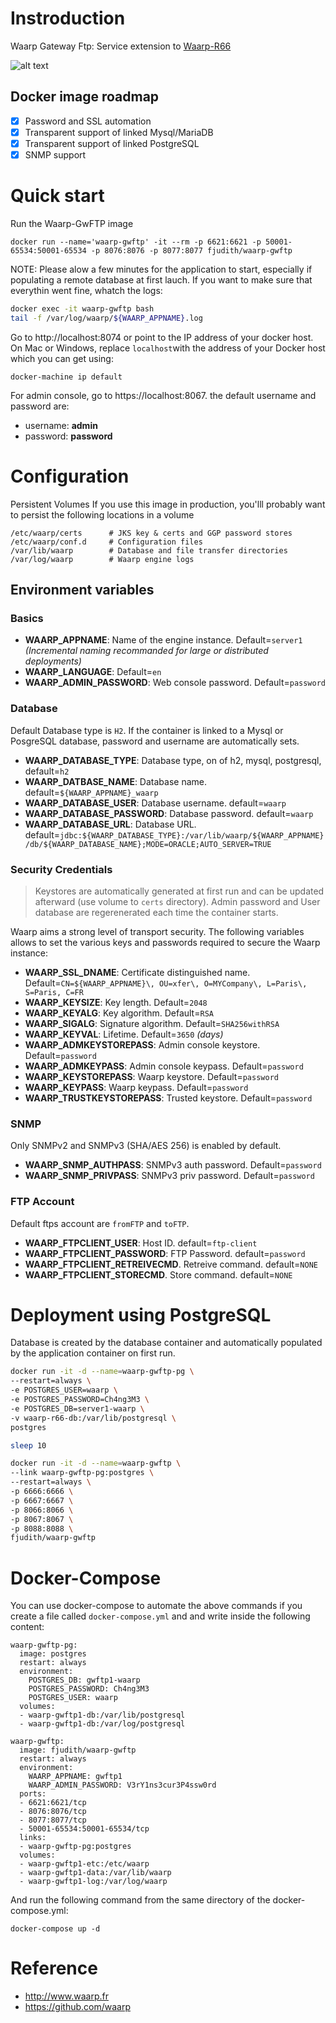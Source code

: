 # Instroduction

Waarp Gateway Ftp: Service extension to [Waarp-R66](https://hub.docker.com/r/fjudith/waarp-r66/)

![alt text](https://www.waarp.fr/i/schema-externe.png "Waarp Architecture")

## Docker image roadmap

* [X] Password and SSL automation
* [X] Transparent support of linked Mysql/MariaDB
* [X] Transparent support of linked PostgreSQL
* [X] SNMP support

# Quick start
Run the Waarp-GwFTP image

`docker run --name='waarp-gwftp' -it --rm -p 6621:6621 -p 50001-65534:50001-65534 -p 8076:8076 -p 8077:8077 fjudith/waarp-gwftp`

NOTE: Please alow a few minutes for the application to start, especially if populating a remote database at first lauch. If you want to make sure that everythin went fine, whatch the logs:

```bash
docker exec -it waarp-gwftp bash
tail -f /var/log/waarp/${WAARP_APPNAME}.log
```

Go  to http://localhost:8074 or point to the IP address of your docker host. On Mac or Windows, replace `localhost`with the address of your Docker host which you can get using:

```
docker-machine ip default
```
For admin console, go to https://localhost:8067. the default username and password are:

* username: **admin**
* password: **password**

# Configuration
Persistent Volumes
If you use this image in production, you'lll probably want to persist the following locations in a volume

```
/etc/waarp/certs      # JKS key & certs and GGP password stores
/etc/waarp/conf.d     # Configuration files
/var/lib/waarp        # Database and file transfer directories
/var/log/waarp        # Waarp engine logs
```

## Environment variables
### Basics
* **WAARP_APPNAME**: Name of the engine instance. Default=`server1` _(Incremental naming recommanded for large or distributed deployments)_
* **WAARP_LANGUAGE**: Default=`en`
* **WAARP_ADMIN_PASSWORD**: Web console password. Default=`password`

### Database
Default Database type is `H2`.
If the container is linked to a Mysql or PosgreSQL database, password and username are automatically sets.

* **WAARP_DATABASE_TYPE**: Database type, on of h2, mysql, postgresql, default=`h2`
* **WAARP_DATBASE_NAME**: Database name. default=`${WAARP_APPNAME}_waarp`
* **WAARP_DATABASE_USER**: Database username. default=`waarp`
* **WAARP_DATABASE_PASSWORD**: Database password. default=`waarp`
* **WAARP_DATABASE_URL**: Database URL. default=`jdbc:${WAARP_DATABASE_TYPE}:/var/lib/waarp/${WAARP_APPNAME}/db/${WAARP_DATABASE_NAME};MODE=ORACLE;AUTO_SERVER=TRUE`

### Security Credentials
> Keystores are automatically generated at first run and can be updated afterward (use volume to `certs` directory).
Admin password and User database are regerenerated each time the container starts.

Waarp aims a strong level of transport security.
The following variables allows to set the various keys and passwords required to secure the Waarp instance:

* **WAARP_SSL_DNAME**: Certificate distinguished name. Default=`CN=${WAARP_APPNAME}\, OU=xfer\, O=MYCompany\, L=Paris\, S=Paris, C=FR`
* **WAARP_KEYSIZE**: Key length. Default=`2048`
* **WAARP_KEYALG**: Key algorithm. Default=`RSA`
* **WAARP_SIGALG**: Signature algorithm. Default=`SHA256withRSA`
* **WAARP_KEYVAL**: Lifetime. Default=`3650` _(days)_
* **WAARP_ADMKEYSTOREPASS**: Admin console keystore. Default=`password`
* **WAARP_ADMKEYPASS**: Admin console keypass. Default=`password`
* **WAARP_KEYSTOREPASS**: Waarp keystore.  Default=`password`
* **WAARP_KEYPASS**: Waarp keypass.  Default=`password`
* **WAARP_TRUSTKEYSTOREPASS**: Trusted keystore.  Default=`password`

### SNMP

Only SNMPv2 and SNMPv3 (SHA/AES 256) is enabled by default.

* **WAARP_SNMP_AUTHPASS**: SNMPv3 auth password. Default=`password`
* **WAARP_SNMP_PRIVPASS**: SNMPv3 priv password. Default=`password`

### FTP Account

Default ftps account are `fromFTP` and `toFTP`.

* **WAARP_FTPCLIENT_USER**: Host ID. default=`ftp-client`
* **WAARP_FTPCLIENT_PASSWORD**: FTP Password. default=`password`
* **WAARP_FTPCLIENT_RETREIVECMD**. Retreive command. default=`NONE`
* **WAARP_FTPCLIENT_STORECMD**. Store command. default=`NONE`

# Deployment using PostgreSQL
Database is created by the database container and automatically populated by the application container on first run.

```bash
docker run -it -d --name=waarp-gwftp-pg \
--restart=always \
-e POSTGRES_USER=waarp \
-e POSTGRES_PASSWORD=Ch4ng3M3 \
-e POSTGRES_DB=server1-waarp \
-v waarp-r66-db:/var/lib/postgresql \
postgres

sleep 10

docker run -it -d --name=waarp-gwftp \
--link waarp-gwftp-pg:postgres \
--restart=always \
-p 6666:6666 \
-p 6667:6667 \
-p 8066:8066 \
-p 8067:8067 \
-p 8088:8088 \
fjudith/waarp-gwftp
```

# Docker-Compose

You can use docker-compose to automate the above commands if you create a file called `docker-compose.yml` and and write inside the following content:

```
waarp-gwftp-pg:
  image: postgres
  restart: always
  environment:
    POSTGRES_DB: gwftp1-waarp
    POSTGRES_PASSWORD: Ch4ng3M3
    POSTGRES_USER: waarp
  volumes:
  - waarp-gwftp1-db:/var/lib/postgresql
  - waarp-gwftp1-db:/var/log/postgresql

waarp-gwftp:
  image: fjudith/waarp-gwftp
  restart: always
  environment:
    WAARP_APPNAME: gwftp1
    WAARP_ADMIN_PASSWORD: V3rY1ns3cur3P4ssw0rd
  ports:
  - 6621:6621/tcp
  - 8076:8076/tcp
  - 8077:8077/tcp
  - 50001-65534:50001-65534/tcp
  links:
  - waarp-gwftp-pg:postgres
  volumes:
  - waarp-gwftp1-etc:/etc/waarp
  - waarp-gwftp1-data:/var/lib/waarp
  - waarp-gwftp1-log:/var/log/waarp
```
And run the following command from the same directory of the docker-compose.yml:

```
docker-compose up -d
```
# Reference
* http://www.waarp.fr
* https://github.com/waarp